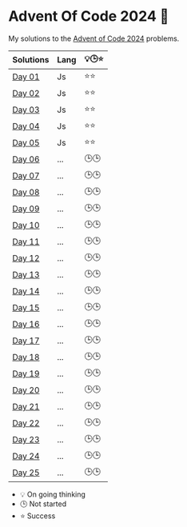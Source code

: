 # Advent Of Code 2024 🎄

My solutions to the [Advent of Code 2024](https://adventofcode.com/2024) problems.

| Solutions              | Lang | 💡🕒⭐ |
| ---------------------- | ---- | ------ |
| [Day 01](./src/day01/) | Js   | ⭐⭐   |
| [Day 02](./src/day02/) | Js   | ⭐⭐   |
| [Day 03](./src/day03/) | Js   | ⭐⭐   |
| [Day 04](./src/day04/) | Js   | ⭐⭐   |
| [Day 05](./src/day05/) | Js   | ⭐⭐   |
| [Day 06](./src/day06/) | ...  | 🕒🕒   |
| [Day 07](./src/day07/) | ...  | 🕒🕒   |
| [Day 08](./src/day08/) | ...  | 🕒🕒   |
| [Day 09](./src/day09/) | ...  | 🕒🕒   |
| [Day 10](./src/day10/) | ...  | 🕒🕒   |
| [Day 11](./src/day11/) | ...  | 🕒🕒   |
| [Day 12](./src/day12/) | ...  | 🕒🕒   |
| [Day 13](./src/day13/) | ...  | 🕒🕒   |
| [Day 14](./src/day14/) | ...  | 🕒🕒   |
| [Day 15](./src/day15/) | ...  | 🕒🕒   |
| [Day 16](./src/day16/) | ...  | 🕒🕒   |
| [Day 17](./src/day17/) | ...  | 🕒🕒   |
| [Day 18](./src/day18/) | ...  | 🕒🕒   |
| [Day 19](./src/day19/) | ...  | 🕒🕒   |
| [Day 20](./src/day20/) | ...  | 🕒🕒   |
| [Day 21](./src/day21/) | ...  | 🕒🕒   |
| [Day 22](./src/day22/) | ...  | 🕒🕒   |
| [Day 23](./src/day23/) | ...  | 🕒🕒   |
| [Day 24](./src/day24/) | ...  | 🕒🕒   |
| [Day 25](./src/day25/) | ...  | 🕒🕒   |

- 💡 On going thinking
- 🕒 Not started
- ⭐ Success
